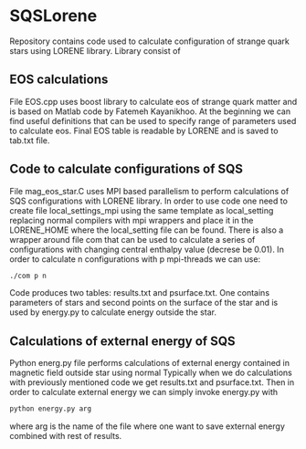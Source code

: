 # SQSLorene
Repository contains code used to calculate configuration of strange quark stars using LORENE library. Library consist of 
## EOS calculations
File EOS.cpp uses boost library to calculate eos of strange quark matter and is based on Matlab code by Fatemeh Kayanikhoo.
At the beginning we can find useful definitions that can be used to specify range of parameters used to calculate eos.
Final EOS table is readable by LORENE and is saved to tab.txt file.

## Code to calculate configurations of SQS
File mag_eos_star.C uses MPI based parallelism to perform calculations of SQS configurations with LORENE library.
In order to use code one need to create file local_settings_mpi using the same template as local_setting 
replacing normal compilers with mpi wrappers and place it in the LORENE_HOME where the local_setting file can be found.
There is also a wrapper around file com that can be used to calculate a series of configurations with changing central enthalpy value (decrese be 0.01). 
In order to calculate n configurations with p mpi-threads we can use:
```sh
./com p n
```
Code produces two tables: results.txt and psurface.txt. One contains parameters of stars and second points on the surface of the star and is used by energy.py to calculate
energy outside the star.

## Calculations of external energy of SQS 
Python energ.py file performs calculations of external energy contained in magnetic field outside star using normal  Typically when we do calculations with previously mentioned code we get results.txt and psurface.txt.
Then in order to calculate external energy we can simply invoke energy.py with
```sh
python energy.py arg
```
where arg is the name of the file where one want to save external energy combined with rest of results. 